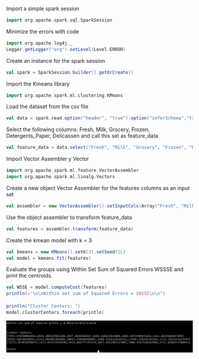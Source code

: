 Import a simple spark session
```scala
import org.apache.spark.sql.SparkSession
```

Minimize the errors with code
```scala
import org.apache.log4j._
Logger.getLogger("org").setLevel(Level.ERROR)
```

Create an instance for the spark session
```scala
val spark = SparkSession.builder().getOrCreate()
```

Import the Kmeans library
```scala
import org.apache.spark.ml.clustering.KMeans
```

Load the dataset from the csv file
```scala
val data = spark.read.option("header", "true").option("inferSchema","true")csv("C:/Users/CORSAIR/Desktop/Eva3/Wholesale customers data.csv")
```

Select the following columns: Fresh, Milk, Grocery, Frozen, Detergents_Paper, Delicassen and call this set as feature_data
```scala
val feature_data = data.select("Fresh", "Milk", "Grocery", "Frozen", "Detergents_Paper", "Delicassen")
```

Import Vector Assembler y Vector
```scala
import org.apache.spark.ml.feature.VectorAssembler
import org.apache.spark.ml.linalg.Vectors
```

Create a new object Vector Assembler for the features columns as an input set
```scala
val assembler = new VectorAssembler().setInputCols(Array("Fresh", "Milk", "Grocery", "Frozen", "Detergents_Paper", "Delicassen")).setOutputCol("features")
```

Use the object assembler to transform feature_data
```scala
val features = assembler.transform(feature_data)
```

Create the kmean model with k = 3
```scala
val kmeans = new KMeans().setK(3).setSeed(1L)
val model = kmeans.fit(features)
```

Evaluate the groups using Within Set Sum of Squared Errors WSSSE and print the centroids.
```scala
val WSSE = model.computeCost(features)
println(s"\n\nWithin set sum of Squared Errors = $WSSE\n\n")

println("Cluster Centers: ")
model.clusterCenters.foreach(println)
```
<p align="center">
<img src="https://github.com/ArturoCeron/BigData/blob/Unidad_3/Evaluation/results.PNG">
</p>
